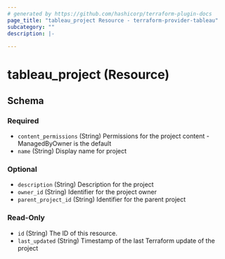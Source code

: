 ```yaml
---
# generated by https://github.com/hashicorp/terraform-plugin-docs
page_title: "tableau_project Resource - terraform-provider-tableau"
subcategory: ""
description: |-
  
---
```


# tableau_project (Resource)





<!-- schema generated by tfplugindocs -->
## Schema

### Required

- `content_permissions` (String) Permissions for the project content - ManagedByOwner is the default
- `name` (String) Display name for project

### Optional

- `description` (String) Description for the project
- `owner_id` (String) Identifier for the project owner
- `parent_project_id` (String) Identifier for the parent project

### Read-Only

- `id` (String) The ID of this resource.
- `last_updated` (String) Timestamp of the last Terraform update of the project
